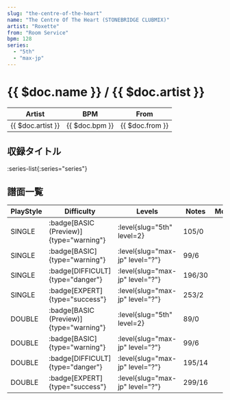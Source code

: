 ```yaml
---
slug: "the-centre-of-the-heart"
name: "The Centre Of The Heart (STONEBRIDGE CLUBMIX)"
artist: "Roxette"
from: "Room Service"
bpm: 128
series:
  - "5th"
  - "max-jp"
---
```


# {{ $doc.name }} / {{ $doc.artist }}

|Artist|BPM|From|
|------|---|----|
|{{ $doc.artist }}|{{ $doc.bpm }}|{{ $doc.from }}|

## 収録タイトル

:series-list{:series="series"}

## 譜面一覧

|PlayStyle|Difficulty|Levels|Notes|Movie|
|---------|----------|------|-----|-----|
|SINGLE| :badge[BASIC (Preview)]{type="warning"}|<div class="field is-grouped is-grouped-multiline"> :level{slug="5th" level=2}</div>|105/0||
|SINGLE| :badge[BASIC]{type="warning"}|<div class="field is-grouped is-grouped-multiline"> :level{slug="max-jp" level="?"}</div>|99/6||
|SINGLE| :badge[DIFFICULT]{type="danger"}|<div class="field is-grouped is-grouped-multiline"> :level{slug="max-jp" level="?"}</div>|196/30||
|SINGLE| :badge[EXPERT]{type="success"}|<div class="field is-grouped is-grouped-multiline"> :level{slug="max-jp" level="?"}</div>|253/2||
|DOUBLE| :badge[BASIC (Preview)]{type="warning"}|<div class="field is-grouped is-grouped-multiline"> :level{slug="5th" level=2}</div>|89/0||
|DOUBLE| :badge[BASIC]{type="warning"}|<div class="field is-grouped is-grouped-multiline"> :level{slug="max-jp" level="?"}</div>|99/6||
|DOUBLE| :badge[DIFFICULT]{type="danger"}|<div class="field is-grouped is-grouped-multiline"> :level{slug="max-jp" level="?"}</div>|195/14||
|DOUBLE| :badge[EXPERT]{type="success"}|<div class="field is-grouped is-grouped-multiline"> :level{slug="max-jp" level="?"}</div>|299/16||

